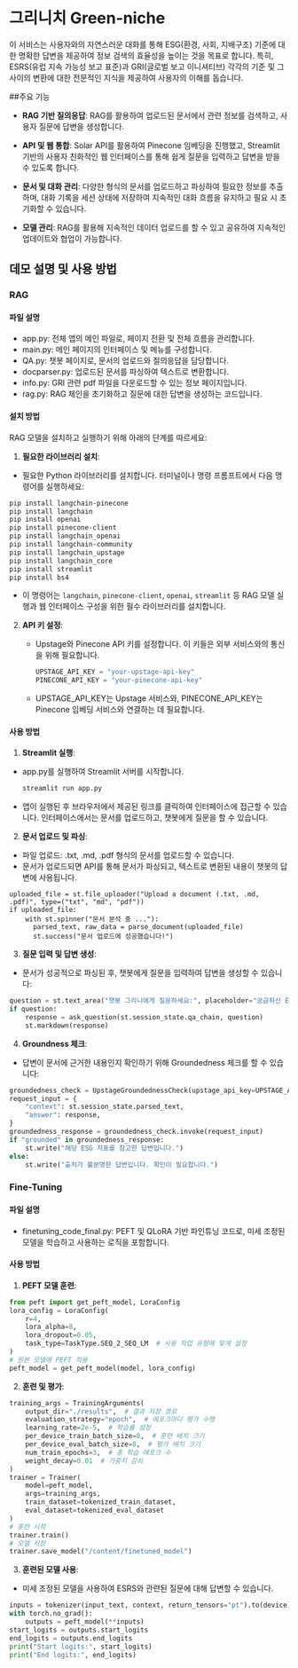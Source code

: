 # **그리니치 Green-niche**
이 서비스는 사용자와의 자연스러운 대화를 통해 ESG(환경, 사회, 지배구조) 기준에 대한 명확한 답변을 제공하여 정보 검색의 효율성을 높이는 것을 목표로 합니다. 특히, ESRS(유럽 지속 가능성 보고 표준)과 GRI(글로벌 보고 이니셔티브) 각각의 기준 및 그 사이의 변환에 대한 전문적인 지식을 제공하여 사용자의 이해를 돕습니다.

##주요 기능
*   **RAG 기반 질의응답**: RAG를 활용하여 업로드된 문서에서 관련 정보를 검색하고, 사용자 질문에 답변을 생성합니다.

*   **API 및 웹 통합**: Solar API를 활용하여 Pinecone 임베딩을 진행했고, Streamlit 기반의 사용자 친화적인 웹 인터페이스를 통해 쉽게 질문을 입력하고 답변을 받을 수 있도록 합니다.

*   **문서 및 대화 관리**: 다양한 형식의 문서를 업로드하고 파싱하여 필요한 정보를 추출하며, 대화 기록을 세션 상태에 저장하여 지속적인 대화 흐름을 유지하고 필요 시 초기화할 수 있습니다.

*   **모델 관리**: RAG를 활용해 지속적인 데이터 업로드를 할 수 있고 공유하여 지속적인 업데이트와 협업이 가능합니다.

## 데모 설명 및 사용 방법
### **RAG**
#### 파일 설명
  - app.py: 전체 앱의 메인 파일로, 페이지 전환 및 전체 흐름을 관리합니다.
  - main.py: 메인 페이지의 인터페이스 및 메뉴를 구성합니다.
  - QA.py: 챗봇 페이지로, 문서의 업로드와 질의응답을 담당합니다.
  - docparser.py: 업로드된 문서를 파싱하여 텍스트로 변환합니다.
  - info.py: GRI 관련 pdf 파일을 다운로드할 수 있는 정보 페이지입니다.
  - rag.py: RAG 체인을 초기화하고 질문에 대한 답변을 생성하는 코드입니다.

#### 설치 방법
RAG 모델을 설치하고 실행하기 위해 아래의 단계를 따르세요:

1. **필요한 라이브러리 설치**:
  - 필요한 Python 라이브러리를 설치합니다. 터미널이나 명령 프롬프트에서 다음 명령어를 실행하세요:

  ```bash
  pip install langchain-pinecone
  pip install langchain
  pip install openai
  pip install pinecone-client
  pip install langchain_openai
  pip install langchain-community
  pip install langchain_upstage
  pip install langchain_core
  pip install streamlit
  pip install bs4
  ```
  - 이 명령어는 `langchain`, `pinecone-client`, `openai`, `streamlit` 등 RAG 모델 실행과 웹 인터페이스 구성을 위한 필수 라이브러리를 설치합니다.  

2. **API 키 설정**:
   - Upstage와 Pinecone API 키를 설정합니다. 이 키들은 외부 서비스와의 통신을 위해 필요합니다.

     ```python
     UPSTAGE_API_KEY = "your-upstage-api-key"
     PINECONE_API_KEY = "your-pinecone-api-key"
     ```
   - UPSTAGE_API_KEY는 Upstage 서비스와, PINECONE_API_KEY는 Pinecone 임베딩 서비스와 연결하는 데 필요합니다.


#### 사용 방법

1. **Streamlit 실행**:
  - app.py를 실행하여 Streamlit 서버를 시작합니다.

    ```bash
    streamlit run app.py
    ```
  - 앱이 실행된 후 브라우저에서 제공된 링크를 클릭하여 인터페이스에 접근할 수 있습니다. 인터페이스에서는 문서를 업로드하고, 챗봇에게 질문을 할 수 있습니다.

2. **문서 업로드 및 파싱**:
  - 파일 업로드: .txt, .md, .pdf 형식의 문서를 업로드할 수 있습니다.
  - 문서가 업로드되면 API를 통해 문서가 파싱되고, 텍스트로 변환된 내용이 챗봇의 답변에 사용됩니다.
  ```pyhton
  uploaded_file = st.file_uploader("Upload a document (.txt, .md, .pdf)", type=("txt", "md", "pdf"))
  if uploaded_file:
      with st.spinner("문서 분석 중 ..."):
        parsed_text, raw_data = parse_document(uploaded_file)
        st.success("문서 업로드에 성공했습니다!")
  ```

3. **질문 입력 및 답변 생성**:
  - 문서가 성공적으로 파싱된 후, 챗봇에게 질문을 입력하여 답변을 생성할 수 있습니다:
  ```python
  question = st.text_area("챗봇 그리니에게 질문하세요:", placeholder="궁금하신 ESRS나 GRI 지표에 대해 질문하세요!")
  if question:
      response = ask_question(st.session_state.qa_chain, question)
      st.markdown(response)
  ```

4. **Groundness 체크**:
  - 답변이 문서에 근거한 내용인지 확인하기 위해 Groundedness 체크를 할 수 있습니다:
  ```python
  groundedness_check = UpstageGroundednessCheck(upstage_api_key=UPSTAGE_API_KEY)
  request_input = {
      "context": st.session_state.parsed_text,
      "answer": response,
  }
  groundedness_response = groundedness_check.invoke(request_input)
  if "grounded" in groundedness_response:
      st.write("해당 ESG 지표를 참고한 답변입니다.")
  else:
      st.write("출처가 불분명한 답변입니다. 확인이 필요합니다.")
  ```


### **Fine-Tuning**
#### 파일 설명
  - finetuning_code_final.py: PEFT 및 QLoRA 기반 파인튜닝 코드로, 미세 조정된 모델을 학습하고 사용하는 로직을 포함합니다.

#### 사용 방법
1. **PEFT 모델 훈련**:
```python
from peft import get_peft_model, LoraConfig
lora_config = LoraConfig(
    r=4,
    lora_alpha=8,
    lora_dropout=0.05,
    task_type=TaskType.SEQ_2_SEQ_LM  # 사용 작업 유형에 맞게 설정
)
# 원본 모델에 PEFT 적용
peft_model = get_peft_model(model, lora_config)
```

2. **훈련 및 평가**:
```python
training_args = TrainingArguments(
    output_dir="./results",  # 결과 저장 경로
    evaluation_strategy="epoch",  # 에포크마다 평가 수행
    learning_rate=2e-5,  # 학습률 설정
    per_device_train_batch_size=8,  # 훈련 배치 크기
    per_device_eval_batch_size=8,  # 평가 배치 크기
    num_train_epochs=3,  # 총 학습 에포크 수
    weight_decay=0.01  # 가중치 감쇠
)
trainer = Trainer(
    model=peft_model,
    args=training_args,
    train_dataset=tokenized_train_dataset,
    eval_dataset=tokenized_eval_dataset
)
# 훈련 시작
trainer.train()
# 모델 저장
trainer.save_model("/content/finetuned_model")
```

3. **훈련된 모델 사용**:
  - 미세 조정된 모델을 사용하여 ESRS와 관련된 질문에 대해 답변할 수 있습니다.
```python
inputs = tokenizer(input_text, context, return_tensors="pt").to(device)
with torch.no_grad():
    outputs = peft_model(**inputs)
start_logits = outputs.start_logits
end_logits = outputs.end_logits
print("Start logits:", start_logits)
print("End logits:", end_logits)
```

